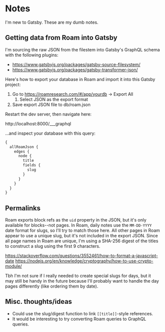 # Notes

I'm new to Gatsby. These are my dumb notes.

## Getting data from Roam into Gatsby

I'm sourcing the raw JSON from the filestem into Gatsby's GraphQL schema with the following plugins:

- https://www.gatsbyjs.org/packages/gatsby-source-filesystem/
- https://www.gatsbyjs.org/packages/gatsby-transformer-json/

Here's how to export your database in Roam and import it into this Gatsby project:

1. Go to https://roamresearch.com/#/app/yourdb -> Export All
   1. Select JSON as the export format
2. Save export JSON file to db/roam.json

Restart the dev server, then navigate here:

http://localhost:8000/___graphql

...and inspect your database with this query:

```graphql
{
  allRoamJson {
    edges {
      node {
        title
        fields {
          slug
        }
      }
    }
  }
}
```

## Permalinks

Roam exports block refs as the `uid` property in the JSON, but it's only available for blocks--not pages. In Roam, daily notes use the `MM-DD-YYYY` date format for slugs, so I'll try to match those here. All other pages in Roam appear to use a unique slug, but it's not included in the export JSON. Since all page names in Roam are unique, I'm using a SHA-256 digest of the titles to construct a slug using the first 9 characters.

https://stackoverflow.com/questions/3552461/how-to-format-a-javascript-date
https://nodejs.org/en/knowledge/cryptography/how-to-use-crypto-module/

Tbh I'm not sure if I really needed to create special slugs for days, but it may still be handy in the future because I'll probably want to handle the day pages differently (like ordering them by date).

## Misc. thoughts/ideas

- Could use the slug/digest function to link `[[title]]`-style references.
- It would be interesting to try converting Roam queries to GraphQL queries.